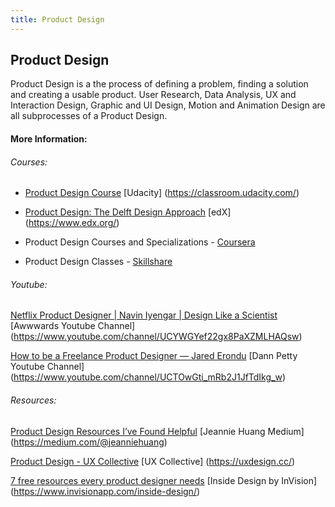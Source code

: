 ```yaml
---
title: Product Design
---
```

## Product Design

Product Design is a the process of defining a problem, finding a solution and creating a usable product.
User Research, Data Analysis, UX and Interaction Design, Graphic and UI Design, Motion and Animation Design are all subprocesses of a Product Design.


 #### More Information:
<!-- Please add any articles you think might be helpful to read before writing the article -->

 ###### Courses:
- <a href='https://classroom.udacity.com/courses/ud509' target='_blank' rel='nofollow'>Product Design Course</a>
[Udacity] (https://classroom.udacity.com/)

- <a href='https://www.edx.org/course/product-design-the-delft-design-approach-0' target='_blank' rel='nofollow'>Product Design: The Delft Design Approach</a>
[edX] (https://www.edx.org/)

- Product Design Courses and Specializations - [Coursera](https://www.coursera.org/courses?query=product%20design)
 
- Product Design Classes - [Skillshare](https://www.skillshare.com/browse/product-design)

 ###### Youtube:
<a href='https://www.youtube.com/watch?v=XRd6Ddn4ZSY' target='_blank' rel='nofollow'>Netflix Product Designer | Navin Iyengar | Design Like a Scientist</a>
[Awwwards Youtube Channel] (https://www.youtube.com/channel/UCYWGYef22gx8PaXZMLHAQsw)

 <a href='https://www.youtube.com/watch?v=v-XDF57OOQQ' target='_blank' rel='nofollow'>How to be a Freelance Product Designer — Jared Erondu</a>
[Dann Petty Youtube Channel] (https://www.youtube.com/channel/UCTOwGti_mRb2J1JfTdIkg_w)


 ###### Resources:
<a href='https://medium.com/@jeanniehuang/product-design-resources-ive-found-helpful-5dadad58dcff' target='_blank' rel='nofollow'>Product Design Resources I’ve Found Helpful</a>
[Jeannie Huang Medium] (https://medium.com/@jeanniehuang)

 <a href='https://uxdesign.cc/product-design/home' target='_blank' rel='nofollow'>Product Design - UX Collective</a>
[UX Collective] (https://uxdesign.cc/)

 <a href='https://www.invisionapp.com/inside-design/7-free-resources-every-product-designer-needs' target='_blank' rel='nofollow'>7 free resources every product designer needs</a>
[Inside Design by InVision] (https://www.invisionapp.com/inside-design/)
